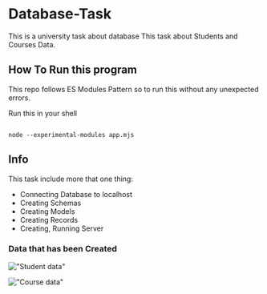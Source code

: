 # Database-Task

This is a university task about database
This task about Students and Courses Data.

## How To Run this program

This repo follows ES Modules Pattern so to run this without any unexpected errors.

Run this in your shell

```shell

node --experimental-modules app.mjs

```

## Info

This task include more that one thing:

- Connecting Database to localhost
- Creating Schemas
- Creating Models
- Creating Records
- Creating, Running Server

### Data that has been Created

!["Student data"]("./screen-shots/database-students-section.png")

!["Course data"]("./screen-shots/database-courses-section.png")
